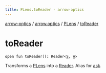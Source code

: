 ```yaml
---
title: PLens.toReader - arrow-optics
---
```


[arrow-optics](../../index.html) / [arrow.optics](../index.html) / [PLens](index.html) / [toReader](./to-reader.html)

# toReader

`open fun toReader(): Reader<`[`S`](index.html#S)`, `[`A`](index.html#A)`>`

Transforms a [PLens](index.html) into a [Reader](#). Alias for [ask](ask.html).

